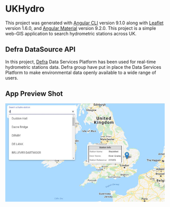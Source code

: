 # UKHydro

This project was generated with [Angular CLI](https://github.com/angular/angular-cli) version 9.1.0 along with [Leaflet](https://leafletjs.com/) version 1.6.0, and [Angular Material](https://material.angular.io/) version 9.2.0. This project is a simple web-GIS application to search hydrometric stations across UK.

## Defra DataSource API

In this project, [Defra](https://environment.data.gov.uk/) Data Services Platform has been used for real-time hydrometric stations data. Defra group have put in place the Data Services Platform to make environmental data openly available to a wide range of users.

## App Preview Shot

![App Preview Shot](./src/assets/images/AppPreviewShot.JPG)
